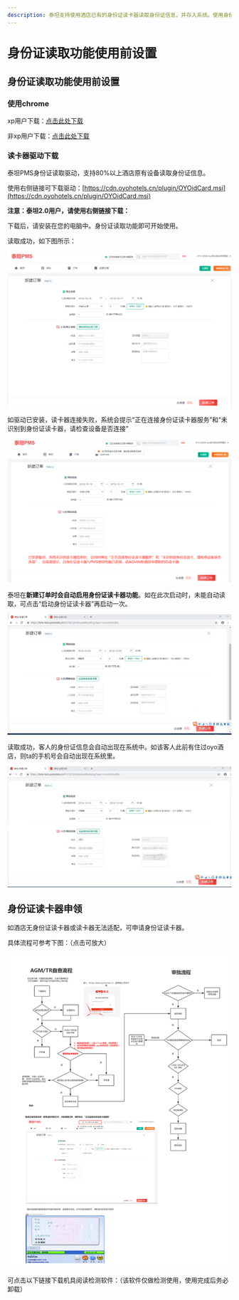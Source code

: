 ```yaml
---
description: 泰坦支持使用酒店已有的身份证读卡器读取身份证信息，并存入系统。使用身份证读取功能之前，需要安装驱动，并变更chrome的flag服务设置
---
```


# 身份证读取功能使用前设置

## 身份证读取功能使用前设置

### 使用chrome

xp用户下载：[点击此处下载](https://dl.google.com/release2/h8vnfiy7pvn3lxy9ehfsaxlrnnukgff8jnodrp0y21vrlem4x71lor5zzkliyh8fv3sryayu5uk5zi20ep7dwfnwr143dzxqijv/49.0.2623.112_chrome_installer.exe)

非xp用户下载：[点击此处下载](https://tools.shuax.com/chrome/#/)

### 读卡器驱动下载

泰坦PMS身份证读取驱动，支持80%以上酒店原有设备读取身份证信息。

使用右侧链接可下载驱动：[https://cdn.oyohotels.cn/plugin/OYOidCard.msi](https://cdn.oyohotels.cn/plugin/OYOidCard.msi)

**注意：泰坦2.0用户，请使用右侧链接下载：**

下载后，请安装在您的电脑中。身份证读取功能即可开始使用。

读取成功，如下图所示：

![&#x70B9;&#x51FB;&#x65B0;&#x5EFA;&#x6563;&#x5BA2;&#x8BA2;&#x5355;&#xFF0C;&#x63D0;&#x793A;&#x201C;&#x6B63;&#x5728;&#x8FDE;&#x63A5;&#x8EAB;&#x4EFD;&#x8BC1;&#x8BFB;&#x5361;&#x5668;&#x670D;&#x52A1;&#x201D;](../.gitbook/assets/image%20%2893%29.png)

如驱动已安装，读卡器连接失败，系统会提示“正在连接身份证读卡器服务”和“未识别到身份证读卡器，请检查设备是否连接”

![&#x5B89;&#x88C5;&#x9A71;&#x52A8;&#x6210;&#x529F;&#x672A;&#x8FDE;&#x63A5;&#x8BFB;&#x5361;&#x5668;](../.gitbook/assets/image%20%28201%29.png)

泰坦在**新建订单时会自动启用身份证读卡器功能**。如在此次启动时，未能自动读取，可点击“启动身份证读卡器”再启动一次。

![&#x5982;&#x672A;&#x81EA;&#x52A8;&#x8BFB;&#x53D6;&#xFF0C;&#x53EF;&#x70B9;&#x51FB;&#x542F;&#x52A8;&#x8EAB;&#x4EFD;&#x8BC1;&#x8BFB;&#x5361;&#x5668;&#x542F;&#x52A8;&#x4E00;&#x6B21;](../.gitbook/assets/image%20%2823%29.png)

读取成功，客人的身份证信息会自动出现在系统中。如该客人此前有住过oyo酒店，则ta的手机号会自动出现在系统里。  


![&#x6210;&#x529F;&#x542F;&#x7528;&#xFF0C;&#x5E76;&#x5F55;&#x5165;&#x8BA2;&#x5355;&#x4FE1;&#x606F;](../.gitbook/assets/image%20%28147%29.png)

## 身份证读卡器申领

如酒店无身份证读卡器或读卡器无法适配，可申请身份证读卡器。

具体流程可参考下图：（点击可放大）

![&#x8EAB;&#x4EFD;&#x8BC1;&#x8BFB;&#x5361;&#x5668;&#x7533;&#x8BF7;&#x6D41;&#x7A0B;](../.gitbook/assets/image%20%2845%29.png)

  
可点击以下链接下载机具阅读检测软件：（该软件仅做检测使用，使用完成后务必卸载）



